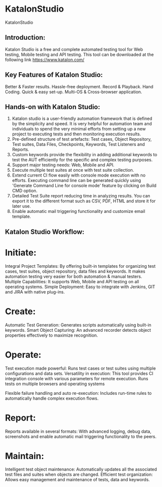# KatalonStudio
KatalonStudio

## Introduction:

Katalon Studio is a free and complete automated testing tool for Web testing, Mobile testing and API testing. This tool can be downloaded at the following link https://www.katalon.com/


## Key Features of Katalon Studio:

Better & Faster results.
Hassle-free deployment.
Record & Playback.
Hand Coding.
Quick & easy set-up.
Multi-OS & Cross-browser application.

## Hands-on with Katalon Studio:

1. Katalon studio is a user-friendly automation framework that is defined by the simplicity and speed. It is very helpful for automation team and individuals to spend the very minimal efforts from setting up a new project to executing tests and then monitoring execution results.
2. Pre-defined structure of test artefacts: Test cases, Object Repository, Test suites, Data Files, Checkpoints, Keywords, Test Listeners and Reports.
3. Custom keywords provide the flexibility in adding additional keywords to test the AUT efficiently for the specific and complex testing purposes.
4. Support major testing needs: Web, Mobile and API.
5. Execute multiple test suites at once with test suite collection.
6. Extend current CI flow easily with console mode execution with no efforts. Executing command line can be generated quickly using 'Generate Command Line for console mode' feature by clicking on Build CMD option.
7. Detailed Test Suite report reducing time in analyzing results. You can export it to the different format such as CSV, PDF, HTML and store it for later use.
8. Enable automatic mail triggering functionality and customize email template.

## Katalon Studio Workflow:

# Initiate:

Integral Project Templates: By offering built-in templates for organizing test cases, test suites, object repository, data files and keywords. It makes automation testing very easier for both automation & manual testers.
Multiple Capabilities: It supports Web, Mobile and API testing on all operating systems.
Simple Deployment: Easy to integrate with Jenkins, GIT and JIRA with native plug-ins.

# Create:

Automatic Test Generation: Generates scripts automatically using built-in keywords.
Smart Object Capturing: An advanced recorder detects object properties effectively to maximize recognition.

# Operate:

Test execution made powerful: Runs test cases or test suites using multiple configurations and data sets.
Versatility in execution: This tool provides CI integration console with various parameters for remote execution. Runs tests on multiple browsers and operating systems

Flexible failure handling and auto re-execution: Includes run-time rules to automatically handle complex execution flows.

# Report:

Reports available in several formats: With advanced logging, debug data, screenshots and enable automatic mail triggering functionality to the peers.

# Maintain:

Intelligent test object maintenance: Automatically updates all the associated test files and suites when objects are changed.
Efficient test organization: Allows easy management and maintenance of tests, data and keywords.
